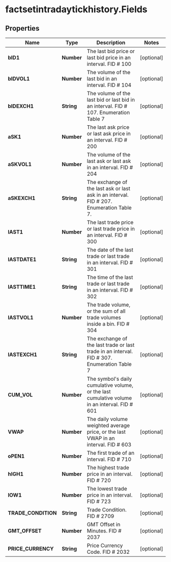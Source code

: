 # factsetintradaytickhistory.Fields

## Properties

Name | Type | Description | Notes
------------ | ------------- | ------------- | -------------
**bID1** | **Number** | The last bid price or last bid price in an interval. FID # 100 | [optional] 
**bIDVOL1** | **Number** | The volume of the last bid in an interval. FID # 104 | [optional] 
**bIDEXCH1** | **String** | The volume of the last bid or last bid in an interval. FID # 107. Enumeration Table 7 | [optional] 
**aSK1** | **Number** | The last ask price or last ask price in an interval. FID # 200 | [optional] 
**aSKVOL1** | **Number** | The volume of the last ask or last ask in an interval. FID # 204 | [optional] 
**aSKEXCH1** | **String** | The exchange of the last ask or last ask in an interval. FID # 207. Enumeration Table 7. | [optional] 
**lAST1** | **Number** | The last trade price or last trade price in an interval. FID # 300 | [optional] 
**lASTDATE1** | **String** | The date of the last trade or last trade in an interval. FID # 301 | [optional] 
**lASTTIME1** | **String** | The time of the last trade or last trade in an interval. FID # 302 | [optional] 
**lASTVOL1** | **Number** | The trade volume, or the sum of all trade volumes inside a bin. FID # 304 | [optional] 
**lASTEXCH1** | **String** | The exchange of the last trade or last trade in an interval. FID # 307. Enumeration Table 7 | [optional] 
**CUM_VOL** | **Number** | The symbol&#39;s daily cumulative volume, or the last cumulative volume in an interval. FID # 601 | [optional] 
**VWAP** | **Number** | The daily volume weighted average price, or the last VWAP in an interval. FID # 603 | [optional] 
**oPEN1** | **Number** | The first trade of an interval. FID # 710 | [optional] 
**hIGH1** | **Number** | The highest trade price in an interval. FID # 720 | [optional] 
**lOW1** | **Number** | The lowest trade price in an interval. FID # 723 | [optional] 
**TRADE_CONDITION** | **String** | Trade Condition. FID # 2709 | [optional] 
**GMT_OFFSET** | **Number** | GMT Offset in Minutes. FID # 2037 | [optional] 
**PRICE_CURRENCY** | **String** | Price Currency Code. FID # 2032 | [optional] 


